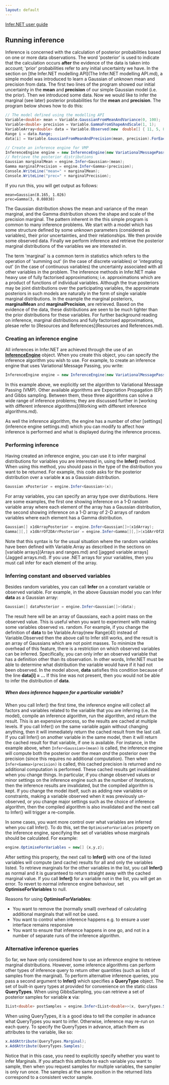```yaml
---
layout: default 
--- 
```

 
[Infer.NET user guide](index.md)

## Running inference

Inference is concerned with the calculation of posterior probabilities based on one or more data observations. The word 'posterior' is used to indicate that the calculation occurs **after** the evidence of the data is taken into account; 'prior' probabilities refer to any initial uncertainty we have. In the section on [the Infer.NET modelling API](The Infer.NET modelling API.md), a simple model was introduced to learn a Gaussian of unknown mean and precision from data. The first two lines of the program showed our initial uncertainty in the **mean** and **precision** of our simple Gaussian model (i.e. the prior). Then we introduced some data. Now we would like to infer the marginal (see later) posterior probabilities for the **mean** and **precision**. The program below shows how to do this:

```csharp
// The model defined using the modelling API  
Variable<double> mean = Variable.GaussianFromMeanAndVariance(0, 100);  
Variable<double> precision = Variable.GammaFromShapeAndScale(1, 1);  
VariableArray<double> data = Variable.Observed(new  double[] { 11, 5, 8, 9 });  
Range i = data.Range;  
data[i] = Variable.GaussianFromMeanAndPrecision(mean, precision).ForEach(i);  

// Create an inference engine for VMP  
InferenceEngine engine = new InferenceEngine(new VariationalMessagePassing());  
// Retrieve the posterior distributions  
Gaussian marginalMean = engine.Infer<Gaussian>(mean);  
Gamma marginalPrecision = engine.Infer<Gamma>(precision);  
Console.WriteLine("mean=" + marginalMean);  
Console.WriteLine("prec=" + marginalPrecision);
```

If you run this, you will get output as follows:

```
mean=Gaussian(8.165, 1.026)  
prec=Gamma(3, 0.08038)
```

The Gaussian distribution shows the mean and variance of the mean marginal, and the Gamma distribution shows the shape and scale of the precision marginal. The pattern inherent in the this simple program is common to many inference problems. We start with a model which has some structure defined by some unknown parameters (considered as variables), their prior uncertainties, and their relationships. We then provide some observed data. Finally we perform inference and retrieve the posterior marginal distributions of the variables we are interested in.

The term 'marginal' is a common term in statistics which refers to the operation of 'summing out' (in the case of discrete variables) or 'integrating out' (in the case of continuous variables) the uncertainty associated with all other variables in the problem. The inference methods in Infer.NET make heavy use of fully factorised approximations; i.e. approximations which are a product of functions of individual variables. Although the true posteriors may be joint distributions over the participating variables, the approximate posteriors in such models are naturally in the form of single variable marginal distributions. In the example the marginal posteriors, **marginalMean** and **marginalPrecision**, are retrieved. Based on the evidence of the data, these distributions are seen to be much tighter than the prior distributions for these variables. For further background reading on inference, marginal distributions and fully factorised approximations, plesae refer to [Resources and References](Resources and References.md).

### Creating an inference engine

All inferences in Infer.NET are achieved through the use of an [**InferenceEngine**](../apiguide/api/Microsoft.ML.Probabilistic.InferenceEngine.html) object. When you create this object, you can specify the inference algorithm you wish to use. For example, to create an inference engine that uses Variational Message Passing, you write: 

```csharp
InferenceEngine engine = new InferenceEngine(new VariationalMessagePassing());
```

In this example above, we explicitly set the algorithm to Variational Message Passing (VMP). Other available algorithms are Expectation Propagation (EP) and Gibbs sampling. Between them, these three algorithms can solve a wide range of inference problems; they are discussed further in [working with different inference algorithms](Working with different inference algorithms.md). 

As well the inference algorithm, the engine has a number of other [settings](inference engine settings.md) which you can modify to affect how inference is performed and what is displayed during the inference process.

### Performing inference

Having created an inference engine, you can use it to infer marginal distributions for variables you are interested in, using the **Infer<TReturn>()** method. When using this method, you should pass in the type of the distribution you want to be returned. For example, this code asks for the posterior distribution over a variable **x** as a Gaussian distribution.

```csharp
Gaussian xPosterior = engine.Infer<Gaussian>(x);
```

For array variables, you can specify an array type over distributions. Here are some examples, the first one showing inference on a 1-D random variable array where each element of the array has a Gaussian distribution, the second showing inference on a 1-D array of 2-D arrays of random variables where each element has a Gamma distribution.

```csharp
Gaussian[] x1dArrayPosterior = engine.Infer<Gaussian[]>(x1dArray);  
Gamma[][,] x1dArrOf2DArrPosterior = engine.Infer<Gamma[][,]>(x1dArrOf2DArr);
```

Note that this syntax is for the usual situation where the random variables have been defined with Variable.Array as described in the sections on [variable arrays](Arrays and ranges.md) and [jagged variable arrays](Jagged arrays.md). If you use .NET arrays for your variables, then you must call infer for each element of the array.

### Inferring constant and observed variables​

Besides random variables, you can call **Infer** on a constant variable or observed variable. For example, in the above Gaussian model you can Infer **data** as a Gaussian array:

```csharp
Gaussian[] dataPosterior = engine.Infer<Gaussian[]>(data);
```

The result here will be an array of Gaussians, each a point mass on the observed value. This is useful when you want to experiment with making some variables observed vs. random. For example, if you change the definition of **data** to be Variable.Array<double>(new Range(4)) instead of Variable.Observed then the above call to Infer still works, and the result is an array of Gaussians which are not point masses. To minimize the overhead of this feature, there is a restriction on which  observed variables can be inferred. Specifically, you can only infer an observed variable that has a definition other than its observation. In other words, Infer.NET must be able to determine what distribution the variable would have if it had not been observed. In the model above, **data** satisfies this condition because of the line **data\[i\] = ...**  If this line was not present, then you would not be able to infer the distribution of **data**.

##### When does inference happen for a particular variable?

When you call Infer() the first time, the inference engine will collect all factors and variables related to the variable that you are inferring (i.e. the model), compile an inference algorithm, run the algorithm, and return the result. This is an expensive process, so the results are cached at multiple levels. If you call Infer() on the same variable again without changing anything, then it will immediately return the cached result from the last call. If you call Infer() on another variable in the same model, then it will return the cached result for that variable, if one is available. For instance, in the example above, when `Infer<Gaussian>(mean)` is called, the inference engine will compute both the posterior over the mean _and_ the posterior over the precision (since this requires no additional computation). Then when `Infer<Gamma>(precision)` is called, this cached precision is returned and no additional computation is performed. These cached results get invalidated when you change things. In particular, if you change observed values or minor settings on the inference engine such as the number of iterations, then the inference results are invalidated, but the compiled algorithm is kept. If you change the model itself, such as adding new variables or constraints, making a variable observed when it was previously un-observed, or you change major settings such as the choice of inference algorithm, then the compiled algorithm is also invalidated and the next call to Infer() will trigger a re-compile.

In some cases, you want more control over what variables are inferred when you call Infer(). To do this, set the `OptimiseForVariables` property on the inference engine, specifying the set of variables whose marginals should be calculated. For example:

```csharp
engine.OptimiseForVariables = new[] {x,y,z};
```

After setting this property, the next call to **Infer()** with one of the listed variables will compute (and cache) results for all and only the variables listed. To retrieve marginals for the other variables in the list, you call **Infer()** as normal and it is guaranteed to return straight away with the cached marginal value. If you call **Infer()** for a variable not in the list, you will get an error. To revert to normal inference engine behaviour, set **OptimiseForVariables** to null.

Reasons for using **OptimiseForVariables**:

*   You want to remove the (normally small) overhead of calculating additional marginals that will not be used. 
*   You want to control when inference happens e.g. to ensure a user interface remains responsive
*   You want to ensure that inference happens in one go, and not in a number of separate runs of the inference algorithm. 

### Alternative inference queries

So far, we have only considered how to use an inference engine to retrieve marginal distributions. However, some inference algorithms can perform other types of inference query to return other quantities (such as lists of samples from the marginal). To perform alternative inference queries, you pass a second argument to **Infer()** which specifies a **QueryType** object. The set of built-in query types at provided for convenience on the static class **QueryTypes**. When using GibbsSampling, you can retrieve a set of posterior samples for variable **x** via:

```csharp
IList<double> postSamples = engine.Infer<IList<double>>(x, QueryTypes.Samples);
```

When using QueryTypes, it is a good idea to tell the compiler in advance what QueryTypes you want to infer. Otherwise, inference may re-run on each query. To specify the QueryTypes in advance, attach them as attributes to the variable, like so:

```csharp
x.AddAttribute(QueryTypes.Marginal);  
x.AddAttribute(QueryTypes.Samples);
```


Notice that in this case, you need to explicitly specify whether you want to infer Marginals. If you attach this attribute to each variable you want to sample, then when you request samples for multiple variables, the sampler is only run once. The samples at the same position in the returned lists correspond to a consistent vector sample.
